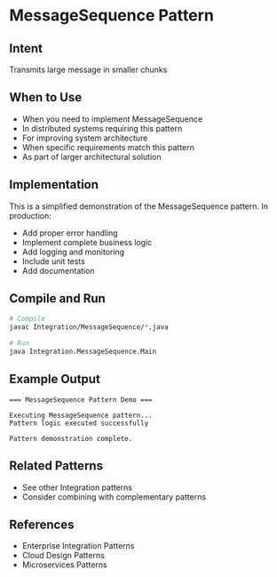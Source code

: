 # MessageSequence Pattern

## Intent
Transmits large message in smaller chunks

## When to Use
- When you need to implement MessageSequence
- In distributed systems requiring this pattern
- For improving system architecture
- When specific requirements match this pattern
- As part of larger architectural solution

## Implementation
This is a simplified demonstration of the MessageSequence pattern. In production:
- Add proper error handling
- Implement complete business logic
- Add logging and monitoring
- Include unit tests
- Add documentation

## Compile and Run
```bash
# Compile
javac Integration/MessageSequence/*.java

# Run
java Integration.MessageSequence.Main
```

## Example Output
```
=== MessageSequence Pattern Demo ===

Executing MessageSequence pattern...
Pattern logic executed successfully

Pattern demonstration complete.
```

## Related Patterns
- See other Integration patterns
- Consider combining with complementary patterns

## References
- Enterprise Integration Patterns
- Cloud Design Patterns
- Microservices Patterns

